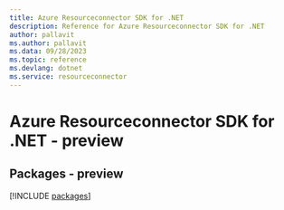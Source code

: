 ```yaml
---
title: Azure Resourceconnector SDK for .NET
description: Reference for Azure Resourceconnector SDK for .NET
author: pallavit
ms.author: pallavit
ms.data: 09/28/2023
ms.topic: reference
ms.devlang: dotnet
ms.service: resourceconnector
---
```

# Azure Resourceconnector SDK for .NET - preview
## Packages - preview
[!INCLUDE [packages](resourceconnector-index.md)]